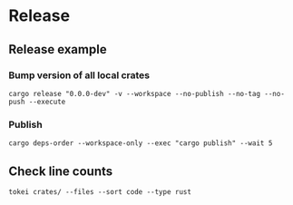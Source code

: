 # Release

## Release example

### Bump version of all local crates

```console
cargo release "0.0.0-dev" -v --workspace --no-publish --no-tag --no-push --execute
```

### Publish

```console
cargo deps-order --workspace-only --exec "cargo publish" --wait 5
```

## Check line counts

```console
tokei crates/ --files --sort code --type rust
```
